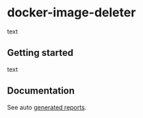 # docker-image-deleter
text

## Getting started
text

## Documentation

See auto [generated reports](https://olafneumann.org/docker-image-deleter/summary.html).
